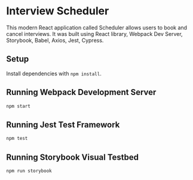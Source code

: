 # Interview Scheduler

This modern React application called Scheduler allows users to book and cancel interviews. It was built using React library, Webpack Dev Server, Storybook, Babel, Axios, Jest, Cypress.

## Setup

Install dependencies with `npm install`.

## Running Webpack Development Server

```sh
npm start
```

## Running Jest Test Framework

```sh
npm test
```

## Running Storybook Visual Testbed

```sh
npm run storybook
```
